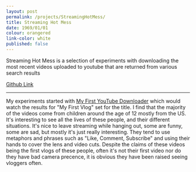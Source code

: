 ```yaml
---
layout: post
permalink: /projects/StreamingHotMess/
title: Streaming Hot Mess 
date: 1969/01/01
colour: orangered
link-color: white
published: false
---
```


Streaming Hot Mess is a selection of experiments with downloading the most recent videos uploaded to youtube that are returned from various search results 

[Github Link](https://github.com/ixt/Streaming-Hot-Mess)

---

My experiments started with [My First YouTube Downloader](https://github.com/ixt/My-First-Youtube-Downloader) which would watch the results for "My First Vlog" set for the title. I find that the majority of the videos come from children around the age of 12 mostly from the US. It's interesting to see all the lives of these people, and their different situations. It's nice to leave streaming while hanging out, some are funny, some are sad, but mostly it's just really interesting. They tend to use metaphors and phrases such as "Like, Comment, Subscribe" and using their hands to cover the lens and video cuts. Despite the claims of these videos being the first vlogs of these people, often it's not their first video nor do they have bad camera precence, it is obvious they have been raised seeing vloggers often.

